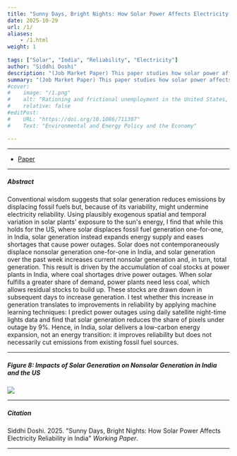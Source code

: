 ```yaml
---
title: "Sunny Days, Bright Nights: How Solar Power Affects Electricity Reliability in India" 
date: 2025-10-29
url: /1/
aliases: 
    - /1.html
weight: 1
  
tags: ["Solar", "India", "Reliability", "Electricity"]
author: "Siddhi Doshi"
description: "(Job Market Paper) This paper studies how solar power affects electricity reliability in India, through its effects on non-solar generation." 
summary: "(Job Market Paper) This paper studies how solar power affects electricity reliability in India, through its effects on non-solar generation." 
#cover:
#    image: "/1.png"
#    alt: "Rationing and frictional unemployment in the United States, 1964–2009"
#    relative: false
#editPost:
#    URL: "https://doi.org/10.1086/711307"
#    Text: "Environmental and Energy Policy and the Economy"

---
```


---

+ [Paper](/papers/Siddhi_Doshi_JMP.pdf)

---

##### Abstract

Conventional wisdom suggests that solar generation reduces emissions by displacing fossil fuels but, because of its variability, might undermine electricity reliability. Using plausibly exogenous spatial and temporal variation in solar plants' exposure to the sun's energy, I find that while this holds for the US, where solar displaces fossil fuel generation one-for-one, in India, solar generation instead expands energy supply and eases shortages that cause power outages. Solar does not contemporaneously displace nonsolar generation one-for-one in India, and solar generation over the past week increases current nonsolar generation and, in turn, total generation. This result is driven by the accumulation of coal stocks at power plants in India, where coal shortages drive power outages. When solar fulfills a greater share of demand, power plants need less coal, which allows residual stocks to build up. These stocks are drawn down in subsequent days to increase generation. I test whether this increase in generation translates to improvements in reliability by applying machine learning techniques: I predict power outages using daily satellite night-time lights data and find that solar generation reduces the share of pixels under outage by 9\%. Hence, in India, solar delivers a low-carbon energy expansion, not an energy transition: it improves reliability but does not necessarily cut emissions from existing fossil fuel sources.

---

##### Figure 8: Impacts of Solar Generation on Nonsolar Generation in India and the US

![](/figures/solar_india_us.png)

---


##### Citation

Siddhi Doshi. 2025. "Sunny Days, Bright Nights: How Solar Power Affects Electricity Reliability in India" *Working Paper*. 

---

